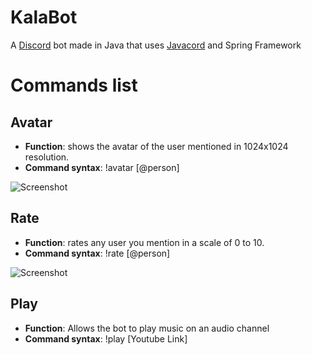 # KalaBot

A [Discord](https://discord.com/) bot made in Java that
uses [Javacord](https://github.com/Javacord/Javacord) and Spring Framework

# Commands list

## Avatar

- **Function**: shows the avatar of the user mentioned in 1024x1024 resolution.
- **Command syntax**: !avatar [@person]

![Screenshot](https://cdn.discordapp.com/attachments/882699513989562372/891305597113368596/Avatar_command.PNG)

## Rate

- **Function**: rates any user you mention in a scale of 0 to 10.
- **Command syntax**: !rate [@person]

![Screenshot](https://cdn.discordapp.com/attachments/882699513989562372/891306625955160104/Rate_command.PNG)

## Play
- **Function**: Allows the bot to play music on an audio channel
- **Command syntax**: !play [Youtube Link]


